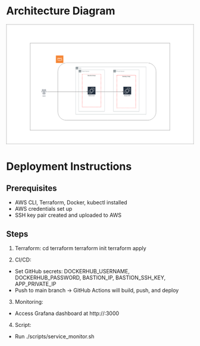 # Architecture Diagram
![Architecture Diagram](awsdiag(bation)1.drawio.png)


# Deployment Instructions

## Prerequisites
- AWS CLI, Terraform, Docker, kubectl installed
- AWS credentials set up
- SSH key pair created and uploaded to AWS

## Steps
1. Terraform:
    cd terraform
    terraform init
    terraform apply

2. CI/CD:
- Set GitHub secrets: DOCKERHUB_USERNAME, DOCKERHUB_PASSWORD, BASTION_IP, BASTION_SSH_KEY, APP_PRIVATE_IP
- Push to main branch → GitHub Actions will build, push, and deploy

3. Monitoring:
- Access Grafana dashboard at http://<bastion-ip>:3000

4. Script:
- Run ./scripts/service_monitor.sh
